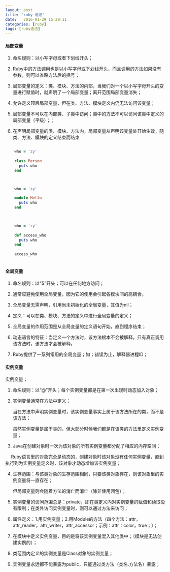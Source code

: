 ```yaml
--- 
layout: post
title: "ruby 语法"
date:   2016-01-29 15:29:11
categories: [ruby]
tags: [ruby语法]
---
```


#### 局部变量

1. 命名规则：以小写字母或者下划线开头；

2. Ruby中的方法调用也是以小写字母或下划线开头，而且调用的方法如果没有参数，则可以省略方法后的括号；

3. 局部变量的定义：类、模块、方法的内部，当我们对一个以小写字母开头的变量进行赋值时，就声明了一个局部变量；离开范围局部变量消失；

4. 允许定义顶层局部变量，但在类、方法、模块定义内仍无法访问该变量；

5. 局部变量不可以在内部类、子类中访问；类中的方法不可以访问该类中定义的局部变量（平级）；；

6. 在声明局部变量的类、模块、方法内，局部变量从声明该变量处开始生效，随类、方法、模块的定义结束而结束

```ruby

	who = 'zy'
    
    class Person
      puts who
    end
   
```

```ruby

	who = 'zy'

	module Hello
	  puts who
	end
   
```

```ruby

	who = 'zy'
    
    def access_who
      puts who
    end
    
    access_who
    
```


#### 全局变量

1. 命名规则：以“$”开头；可以在任何地方访问；

2. 通常应避免使用全局变量，因为它的使用会引起各模块间的高耦合。

3. 全局变量无需声明，引用尚未初始化的全局变量，其值为nil；

4. 定义：可以在类、模块、方法的定义中进行全局变量的定义；

5. 全局变量的作用范围是从全局变量的定义语句开始，直到程序结束；

6. 动态语言的特征：当定义一个方法时，该方法根本不会被解释，只有真正调用该方法时，该方法才会被解释。

7. Ruby提供了一系列常用的全局变量；如；错误为止，解释器进程ID；

#### 实例变量

实例变量；

1. 命名规则：以“@”开头；每个实例变量都是在第一次出现时动态加入对象；

2. 实例变量通常在方法中定义；

    当在方法中声明实例变量时，该实例变量事实上属于该方法所在的类，而不是该方法；

    虽然实例变量是属于类的，但大部分时候我们都是在该类的方法里定义实例变量；

3. Java在创建对象时一次为该对象的所有实例变量都分配了相应的内存空间；

　 Ruby语言里的对象完全是动态的，创建对象时该对象没有任何实例变量，直到执行到为实例变量定义时，该对象才动态增加该实例变量；

4. 生存范围：与该类对象的生存范围相同，只要该类对象存在，则该对象里的实例变量将一直存在；

    但局部变量则会随着方法的消亡而消亡（除非使用闭包）；

5. 实例变量的访问范围总是：private，即在类定义内对实例变量的赋值和读取没有限制；在类外访问实例变量时，则可以通过方法来访问；

6. 属性定义：1.用实例变量；2.用Module的方法（四个方法：attr，attr_reader，attr_writer，attr_accessor；示例：attr：color，true；）；

7. 在模块中定义实例变量，目的是将该实例变量混入其他类中；（模块是无法创建实例的）；

8. 类范围内定义的实例变量是Class对象的实例变量；

9. 实例变量永远都不能暴露为public，只能通过类方法（类名.方法名）暴露；





